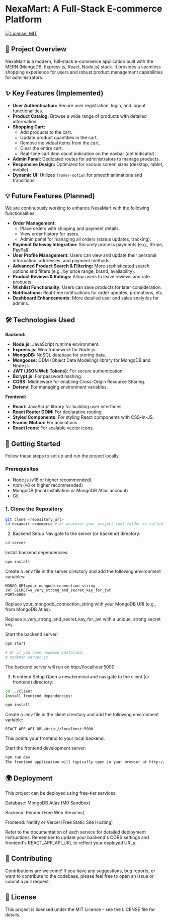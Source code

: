 # NexaMart: A Full-Stack E-commerce Platform

[![License: MIT](https://img.shields.io/badge/License-MIT-yellow.svg)](https://opensource.org/licenses/MIT)

## 🚀 Project Overview

NexaMart is a modern, full-stack e-commerce application built with the MERN (MongoDB, Express.js, React, Node.js) stack. It provides a seamless shopping experience for users and robust product management capabilities for administrators.

## ✨ Key Features (Implemented)

* **User Authentication:** Secure user registration, login, and logout functionalities.
* **Product Catalog:** Browse a wide range of products with detailed information.
* **Shopping Cart:**
    * Add products to the cart.
    * Update product quantities in the cart.
    * Remove individual items from the cart.
    * Clear the entire cart.
    * Real-time cart item count indication on the navbar (dot indicator).
* **Admin Panel:** Dedicated routes for administrators to manage products.
* **Responsive Design:** Optimized for various screen sizes (desktop, tablet, mobile).
* **Dynamic UI:** Utilizes `framer-motion` for smooth animations and transitions.

## 💡 Future Features (Planned)

We are continuously working to enhance NexaMart with the following functionalities:

* **Order Management:**
    * Place orders with shipping and payment details.
    * View order history for users.
    * Admin panel for managing all orders (status updates, tracking).
* **Payment Gateway Integration:** Securely process payments (e.g., Stripe, PayPal).
* **User Profile Management:** Users can view and update their personal information, addresses, and payment methods.
* **Advanced Product Search & Filtering:** More sophisticated search options and filters (e.g., by price range, brand, availability).
* **Product Reviews & Ratings:** Allow users to leave reviews and rate products.
* **Wishlist Functionality:** Users can save products for later consideration.
* **Notifications:** Real-time notifications for order updates, promotions, etc.
* **Dashboard Enhancements:** More detailed user and sales analytics for admins.

## 🛠️ Technologies Used

**Backend:**
* **Node.js:** JavaScript runtime environment.
* **Express.js:** Web framework for Node.js.
* **MongoDB:** NoSQL database for storing data.
* **Mongoose:** ODM (Object Data Modeling) library for MongoDB and Node.js.
* **JWT (JSON Web Tokens):** For secure authentication.
* **Bcrypt.js:** For password hashing.
* **CORS:** Middleware for enabling Cross-Origin Resource Sharing.
* **Dotenv:** For managing environment variables.

**Frontend:**
* **React:** JavaScript library for building user interfaces.
* **React Router DOM:** For declarative routing.
* **Styled Components:** For styling React components with CSS-in-JS.
* **Framer Motion:** For animations.
* **React Icons:** For scalable vector icons.

## 🚀 Getting Started

Follow these steps to set up and run the project locally.

### Prerequisites

* Node.js (v18 or higher recommended)
* npm (v8 or higher recommended)
* MongoDB (local installation or MongoDB Atlas account)
* Git

### 1. Clone the Repository

```bash
git clone <repository_url>
cd nexamart-ecommerce # Or whatever your project root folder is called
```

2. Backend Setup
Navigate to the server (or backend) directory:

```bash
cd server
```

Install backend dependencies:

```bash
npm install
```

Create a .env file in the server directory and add the following environment variables:

```
MONGO_URI=your_mongodb_connection_string
JWT_SECRET=a_very_strong_and_secret_key_for_jwt
PORT=5000
```
Replace your_mongodb_connection_string with your MongoDB URI (e.g., from MongoDB Atlas).

Replace a_very_strong_and_secret_key_for_jwt with a unique, strong secret key.

Start the backend server:


```Bash
npm start

# Or if you have nodemon installed:
# nodemon server.js
```
The backend server will run on http://localhost:5000.

3. Frontend Setup
Open a new terminal and navigate to the client (or frontend) directory:

```Bash
cd ../client
Install frontend dependencies:
```

```Bash
npm install
```

Create a .env file in the client directory and add the following environment variable:
```
REACT_APP_API_URL=http://localhost:5000
```
This points your frontend to your local backend.

Start the frontend development server:

```Bash
npm run dev
The frontend application will typically open in your browser at http://localhost:5173 (or another available port).
```

## 🌍 Deployment
This project can be deployed using free-tier services:

Database: MongoDB Atlas (M0 Sandbox)

Backend: Render (Free Web Services)

Frontend: Netlify or Vercel (Free Static Site Hosting)

Refer to the documentation of each service for detailed deployment instructions. Remember to update your backend's CORS settings and frontend's REACT_APP_API_URL to reflect your deployed URLs.

## 🤝 Contributing
Contributions are welcome! If you have any suggestions, bug reports, or want to contribute to the codebase, please feel free to open an issue or submit a pull request.

## 📄 License
This project is licensed under the MIT License - see the LICENSE file for details.
